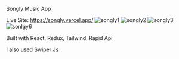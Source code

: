 Songly Music App

Live Site: https://songly.vercel.app/
![songly1](https://user-images.githubusercontent.com/96818824/203160244-b98db766-fb31-4056-946b-8820536d2b7c.png)
![songly2](https://user-images.githubusercontent.com/96818824/203160455-60d76440-b318-4753-9307-61f568b88751.png)
![songly3](https://user-images.githubusercontent.com/96818824/203160482-468c17c3-335b-4514-83f4-d22b4ff1ebb0.png)
![sonlgy6](https://user-images.githubusercontent.com/96818824/203160516-02730208-85f2-459b-81fb-d117f8eee87a.png)

Built with React, Redux, Tailwind, Rapid Api

I also used Swiper Js
